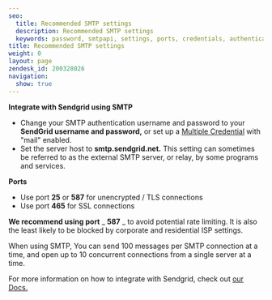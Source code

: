 ```yaml
---
seo:
  title: Recommended SMTP settings
  description: Recommended SMTP settings
  keywords: password, smtpapi, settings, ports, credentials, authentication, username, integration, smtp, auth, server, port, relay, external, setup, smtp.sendgrid.net
title: Recommended SMTP settings
weight: 0
layout: page
zendesk_id: 200328026
navigation:
  show: true
---
```


 **Integrate with Sendgrid using SMTP**

- Change your SMTP authentication username and password to your **SendGrid&nbsp;username and password,** or set up a [Multiple Credential](https://sendgrid.com/docs/User_Guide/multiple_credentials.html) with "mail" enabled.&nbsp;
- Set the server host to **smtp.sendgrid.net.** This setting can sometimes be referred to as the external SMTP server, or relay, by some programs and&nbsp;services.

**Ports**

- Use port **25** or **587** for unencrypted / TLS&nbsp;connections
- Use port **465** for SSL connections

**We recommend using port** _ **587** _ to avoid potential rate limiting. It is also the least likely to be blocked by corporate and residential ISP settings.&nbsp;

When using SMTP, You can send 100 messages per SMTP connection at a time, and open up to 10 concurrent connections from a single server at a time.

For more information on how to integrate with Sendgrid, check out [our Docs.](https://sendgrid.com/docs/Integrate/index.html)
